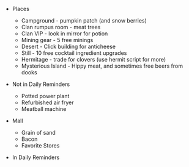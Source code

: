 * Places
    * Campground - pumpkin patch (and snow berries)
    * Clan rumpus room - meat trees
    * Clan VIP - look in mirror for potion
    * Mining gear - 5 free minings
    * Desert - Click building for anticheese
    * Still - 10 free cocktail ingredient upgrades
    * Hermitage - trade for clovers (use hermit script for more)
    * Mysterious Island - Hippy meat, and sometimes free beers from dooks
    
    
* Not in Daily Reminders
    * Potted power plant
    * Refurbished air fryer
    * Meatball machine

* Mall 
    * Grain of sand
    * Bacon 
    * Favorite Stores

* In Daily Reminders


